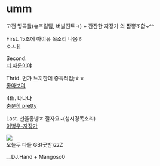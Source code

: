 # umm
![]()   
고전 띵곡들(슈프림팀, 버벌진트ㅋ) + 잔잔한 자장가 의 짬뽕조합~*^^*        

First. 15초에 아이유 목소리 나옴ㅎ  
[ㅇㅗㅐ](https://youtu.be/TlBkm6gZ93U)

Second.   
[너 때문이야](https://youtu.be/pLDXOebjblk)    

Thrid. 먼가 느끼한데 중독적임;ㅎㅎ  
[좋아보여](https://youtu.be/NFJ10iqNgMo)    

4th. 냐냐냐  
[충분히 pretty](https://youtu.be/V23ZouzqNcg)     

Last. 선율좋넹ㅎ 잘자요~(성시경목소리)  
[이병우-자장가](https://youtu.be/E244Db-Cd5I)    

![](https://lh3.googleusercontent.com/proxy/DcOfNujGa6VtX3ExpUjWtQhce7nRvJD4ank1_srVEy596ij6yssza5pR205U_fu7Mx4LHDug6vIZZ7u2e5J3_HK9q0a-JQJEhX6IJ0F1wQ5Dhf5bje2x1m1qR64VR2iqa6f-r4y6DFwdZpmccxo4ME-LkGQkakenwP_CBEtZ_1bR46-_nsnr4DGH5Py9Cyc)  
오늘두 다들 GB(굿밤)zzZ      

__DJ.Hand + Mangoso0
